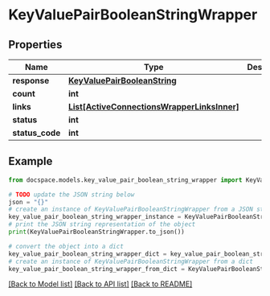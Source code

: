 # KeyValuePairBooleanStringWrapper


## Properties

Name | Type | Description | Notes
------------ | ------------- | ------------- | -------------
**response** | [**KeyValuePairBooleanString**](KeyValuePairBooleanString.md) |  | [optional] 
**count** | **int** |  | [optional] 
**links** | [**List[ActiveConnectionsWrapperLinksInner]**](ActiveConnectionsWrapperLinksInner.md) |  | [optional] 
**status** | **int** |  | [optional] 
**status_code** | **int** |  | [optional] 

## Example

```python
from docspace.models.key_value_pair_boolean_string_wrapper import KeyValuePairBooleanStringWrapper

# TODO update the JSON string below
json = "{}"
# create an instance of KeyValuePairBooleanStringWrapper from a JSON string
key_value_pair_boolean_string_wrapper_instance = KeyValuePairBooleanStringWrapper.from_json(json)
# print the JSON string representation of the object
print(KeyValuePairBooleanStringWrapper.to_json())

# convert the object into a dict
key_value_pair_boolean_string_wrapper_dict = key_value_pair_boolean_string_wrapper_instance.to_dict()
# create an instance of KeyValuePairBooleanStringWrapper from a dict
key_value_pair_boolean_string_wrapper_from_dict = KeyValuePairBooleanStringWrapper.from_dict(key_value_pair_boolean_string_wrapper_dict)
```
[[Back to Model list]](../README.md#documentation-for-models) [[Back to API list]](../README.md#documentation-for-api-endpoints) [[Back to README]](../README.md)


